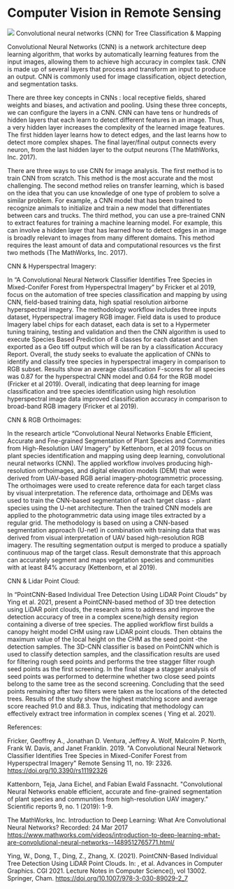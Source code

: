 # Computer Vision in Remote Sensing

![](https://media.giphy.com/media/Ju7l5y9osyymQ/giphy.gif)
Convolutional neural networks (CNN) for Tree Classification & Mapping

Convolutional Neural Networks (CNN) is a network architecture deep learning algorithm, that works by automatically learning features from the input images, allowing them to achieve high accuracy in complex task. CNN is made up of several layers that process and transform an input to produce an output. CNN is commonly used for image classification, object detection, and segmentation tasks.

There are three key concepts in CNNs : local receptive fields, shared weights and biases, and activation and pooling. Using these three concepts, we can configure the layers in a CNN. CNN can have tens or hundreds of hidden layers that each learn to detect different features in an image. Thus, a very hidden layer increases the complexity of the learned image features. The first hidden layer learns how to detect edges, and the last learns how to detect more complex shapes. The final layer/final output  connects every neuron, from the last hidden layer to the output neurons (The MathWorks, Inc. 2017).

There are three ways to use CNN for image analysis. The first method is to train CNN from scratch. This method is the most accurate and the most challenging. The second method relies on transfer learning, which is based on the idea that you can use knowledge of one type of problem to solve a similar problem. For example, a CNN model that has been trained to recognize animals to initialize and train a new model that differentiates between cars and trucks.  The third method, you can use a pre-trained CNN to extract features for training a machine learning model. For example, this can involve a hidden layer that has learned how to detect edges in an image is broadly relevant to images from many different domains. This method requires the least amount of data and computational resources vs the first two methods (The MathWorks, Inc. 2017).

CNN & Hyperspectral Imagery:

In “A Convolutional Neural Network Classifier Identifies Tree Species in Mixed-Conifer Forest from Hyperspectral Imagery” by Fricker et al 2019, focus on the automation of tree species classification and mapping by using CNN, field-based training data, high spatial resolution airborne hyperspectral imagery.
The methodology workflow includes three inputs dataset, Hyperspectral imagery RGB imager.  Field data is used to produce Imagery label chips for each dataset, each data is set to a Hypermeter tuning training, testing and validation and then the CNN algorithm is used to execute Species Based Prediction of 8 classes for each dataset and then exported as a Geo tiff output which will be ran by a classification Accuracy Report. Overall, the study seeks to evaluate the application of CNNs to identify and classify tree species in hyperspectral imagery in comparison to RGB subset. Results  show an average classification F-scores for all species was 0.87 for the hyperspectral CNN model and 0.64 for the RGB model (Fricker et al 2019). Overall,  indicating that deep learning for image classification and tree species identification using high resolution hyperspectral image data improved classification accuracy in comparison to broad-band RGB imagery (Fricker et al 2019).

CNN & RGB Orthoimages: 

In the research article “Convolutional Neural Networks  Enable Efficient, Accurate and Fne-grained Segmentation of Plant Species and Communities from High-Resolution UAV Imagery” by Kettenborn, et al 2019 focus on plant species identification and mapping using deep learning, convolutional neural networks (CNN).  The applied workflow  involves producing high-resolution orthoimages, and digital elevation models (DEM) that were derived from UAV-based RGB aerial imagery-photogrammetric processing. The orthoimages were used to create reference data for each target class by visual interpretation. The reference data, orthoimage and DEMs was used to train the CNN-based segmentation of each target class - plant species using the U-net architecture. Then the trained CNN models are applied to the photogrammetric data using image tiles extracted by a regular grid. The methodology is based on using a CNN-based segmentation approach (U-net) in combination with training data that was derived from visual interpretation of UAV based high-resolution RGB imagery. The resulting segmentation  output is merged to produce a spatially continuous map of the target class. Result  demonstrate that this approach can accurately segment and maps vegetation species and  communities with at least 84% accuracy (Kettenborn, et al 2019).

CNN & Lidar Point Cloud: 

In  “PointCNN-Based Individual Tree Detection Using LiDAR Point Clouds” by Ying et al. 2021,  present  a PointCNN-based method of 3D tree detection using LiDAR point clouds, the research aims to address and improve the detection accuracy of tree in a complex scene/high density region containing a diverse of tree species. The applied workflow first builds a canopy height model CHM using raw LiDAR point clouds. Then obtains the maximum value of the local height on the CHM as the seed point -the detection samples. The 3D-CNN classifier is based on PointCNN which is used to classify detection samples, and the classification results are used for filtering rough seed points and performs the tree stagger filter rough seed points as the first screening. In the final stage a stagger analysis of seed points was performed to determine whether two close seed points belong to the same tree as the second screening. Concluding that the seed points remaining after two filters were taken as the locations of the detected trees. Results of the study show the highest matching score and average score reached 91.0 and 88.3. Thus, indicating that  methodology can effectively extract tree information in complex scenes ( Ying et al. 2021).

References: 

Fricker, Geoffrey A., Jonathan D. Ventura, Jeffrey A. Wolf, Malcolm P. North, Frank W. Davis, and Janet Franklin. 2019. "A Convolutional Neural Network Classifier Identifies Tree Species in Mixed-Conifer Forest from Hyperspectral Imagery" Remote Sensing 11, no. 19: 2326. https://doi.org/10.3390/rs11192326

Kattenborn, Teja, Jana Eichel, and Fabian Ewald Fassnacht. "Convolutional Neural Networks enable efficient, accurate and fine-grained segmentation of plant species and communities from high-resolution UAV imagery." Scientific reports 9, no. 1 (2019): 1-9.

The MathWorks, Inc. Introduction to Deep Learning: What Are Convolutional Neural Networks? Recorded: 24 Mar 2017 https://www.mathworks.com/videos/introduction-to-deep-learning-what-are-convolutional-neural-networks--1489512765771.html/

Ying, W., Dong, T., Ding, Z., Zhang, X. (2021). PointCNN-Based Individual Tree Detection Using LiDAR Point Clouds. In: , et al. Advances in Computer Graphics. CGI 2021. Lecture Notes in Computer Science(), vol 13002. Springer, Cham. https://doi.org/10.1007/978-3-030-89029-2_7

